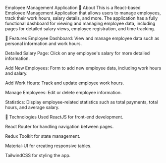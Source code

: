 Employee Management Application
📖 About
This is a React-based Employee Management Application that allows users to manage employees, track their work hours, salary details, and more. The application has a fully functional dashboard for viewing and managing employee data, including pages for detailed salary views, employee registration, and time tracking.

🚀 Features
Employee Dashboard: View and manage employee data such as personal information and work hours.

Detailed Salary Page: Click on any employee's salary for more detailed information.

Add New Employees: Form to add new employee data, including work hours and salary.

Add Work Hours: Track and update employee work hours.

Manage Employees: Edit or delete employee information.

Statistics: Display employee-related statistics such as total payments, total hours, and average salary.

🔧 Technologies Used
ReactJS for front-end development.

React Router for handling navigation between pages.

Redux Toolkit for state management.

Material-UI for creating responsive tables.

TailwindCSS for styling the app.

